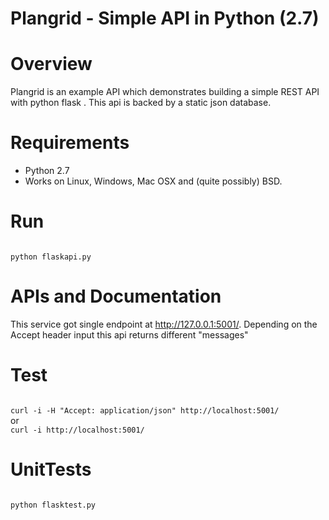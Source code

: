 # Plangrid - Simple API in Python (2.7)


Overview
========

Plangrid is an example API which demonstrates building a simple REST API with python flask . This api is backed by a static json database.


Requirements
===========

* Python 2.7
* Works on Linux, Windows, Mac OSX and (quite possibly) BSD.

Run
=======
<code>
python flaskapi.py
</code>

APIs and Documentation
==============================
This service got single endpoint at http://127.0.0.1:5001/.  Depending on the Accept header input this api returns different "messages"

Test 
==============================
<code>
curl -i -H "Accept: application/json" http://localhost:5001/
</code>
or
<code>
curl -i http://localhost:5001/
</code>

UnitTests 
==============================
<code>
python flasktest.py
</code>
